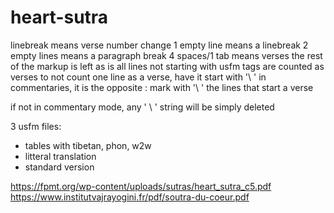 # heart-sutra

linebreak means verse number change
1 empty line means a linebreak
2 empty lines means a paragraph break
4 spaces/1 tab means verses
the rest of the markup is left as is
all lines not starting with usfm tags are counted as verses
to not count one line as a verse, have it start with '\ '
in commentaries, it is the opposite : mark with '\ ' the lines that start a verse

if not in commentary mode, any ' \ ' string will be simply deleted 

3 usfm files:
- tables with tibetan, phon, w2w
- litteral translation
- standard version

https://fpmt.org/wp-content/uploads/sutras/heart_sutra_c5.pdf
https://www.institutvajrayogini.fr/pdf/soutra-du-coeur.pdf